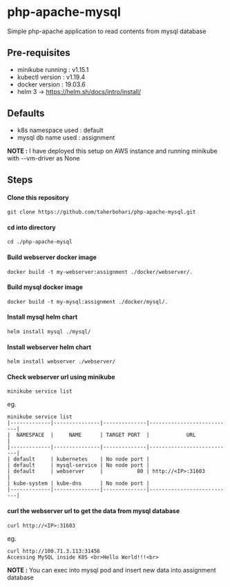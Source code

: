 # php-apache-mysql
Simple php-apache application to read contents from mysql database

## Pre-requisites
- minikube running : v1.15.1
- kubectl version : v1.19.4
- docker version : 19.03.6
- helm 3 -> https://helm.sh/docs/intro/install/

## Defaults
- k8s namespace used : default
- mysql db name used : assignment

**NOTE :** I have deployed this setup on AWS instance and running minikube with --vm-driver as None

## Steps
#### Clone this repository
```
git clone https://github.com/taherbohari/php-apache-mysql.git
```
#### cd into directory
```
cd ./php-apache-mysql
```
#### Build webserver docker image
```
docker build -t my-webserver:assignment ./docker/webserver/.
```
#### Build mysql docker image
```
docker build -t my-mysql:assignment ./docker/mysql/.
```
#### Install mysql helm chart
```
helm install mysql ./mysql/
```
#### Install webserver helm chart
```
helm install webserver ./webserver/
```
#### Check webserver url using minikube
```
minikube service list
```
eg.
```
minikube service list
|-------------|---------------|--------------|---------------------------|
|  NAMESPACE  |     NAME      | TARGET PORT  |            URL            |
|-------------|---------------|--------------|---------------------------|
| default     | kubernetes    | No node port |
| default     | mysql-service | No node port |
| default     | webserver     |           80 | http://<IP>:31603         |
| kube-system | kube-dns      | No node port |
|-------------|---------------|--------------|---------------------------|
```
#### curl the webserver url to get the data from mysql database
```
curl http://<IP>:31603
```
eg.
```
curl http://100.71.3.113:31456
Accessing MySQL inside K8S <br>Hello World!!!<br>
```

**NOTE :** You can exec into mysql pod and insert new data into assignment database
